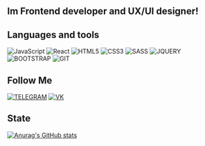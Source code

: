 ## Im Frontend developer and UX/UI designer! 

## Languages and tools
![JavaScript](https://img.shields.io/badge/javascript-000000?style=for-the-badge&logo=javascript&logoColor=F7DF1E)
![React](https://img.shields.io/badge/React-000000?style=for-the-badge&logo=React&logoColor=61DAFB)
![HTML5](https://img.shields.io/badge/HTML5-000000?style=for-the-badge&logo=HTML5&logoColor=F16529)
![CSS3](https://img.shields.io/badge/CSS3-000000?style=for-the-badge&logo=CSS3&logoColor=2965F1)
![SASS](https://img.shields.io/badge/SASS-000000?style=for-the-badge&logo=SASS&logoColor=CD6799)
![JQUERY](https://img.shields.io/badge/JQUERY-000000?style=for-the-badge&logo=JQUERY&logoColor=0868AC)
![BOOTSTRAP](https://img.shields.io/badge/BOOTSTRAP-7311F6?style=for-the-badge&logo=BOOTSTRAP&logoColor=FFFFFF)
![GIT](https://img.shields.io/badge/GIT-000000?style=for-the-badge&logo=GIT&logoColor=F05133)

## Follow Me
[![TELEGRAM](https://img.shields.io/badge/TELEGRAM-26A4E3?style=for-the-badge&logo=TELEGRAM&logoColor=FFFFFF)](https://t.me/maximuix)
[![VK](https://img.shields.io/badge/VK-0077FF?style=for-the-badge&logo=VK&logoColor=FFFFFF)](https://vk.com/maximuix)


## State 
[![Anurag's GitHub stats](https://github-readme-stats.vercel.app/api?username=maximuix&show_icons=true&theme=neon)](https://github.com/maximuix)

